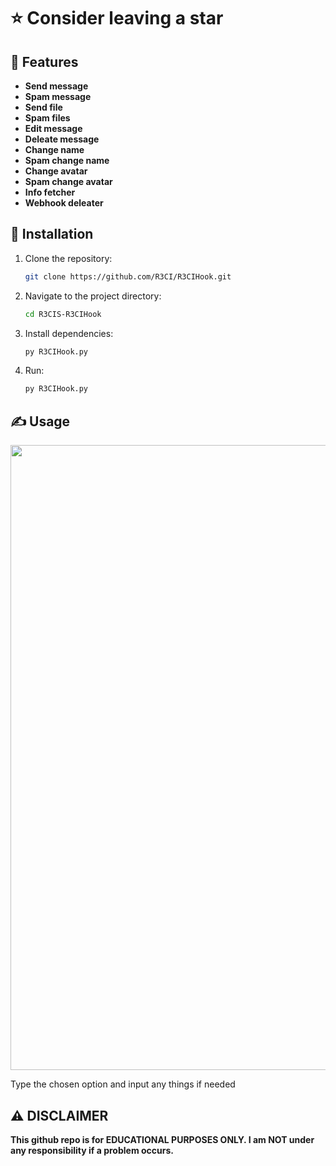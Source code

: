 # ⭐ Consider leaving a star

## 👾 Features
- **Send message**
- **Spam message**
- **Send file**
- **Spam files**
- **Edit message**
- **Deleate message**
- **Change name**
- **Spam change name**
- **Change avatar**
- **Spam change avatar**
- **Info fetcher**
- **Webhook deleater**

## 🚨 Installation

1. Clone the repository:

    ```bash
    git clone https://github.com/R3CI/R3CIHook.git
    ```

2. Navigate to the project directory:

    ```bash
    cd R3CIS-R3CIHook
    ```

3. Install dependencies:

    ```bash
    py R3CIHook.py
    ```

4. Run:

    ```bash
    py R3CIHook.py
    ```

## ✍️ Usage

<p align="center">
  <img src="https://i.imgur.com/fk6nvb3.png" width="1000">
</p>

Type the chosen option and input any things if needed 


## ⚠️ DISCLAIMER
**This github repo is for EDUCATIONAL PURPOSES ONLY. I am NOT under any responsibility if a problem occurs.**

